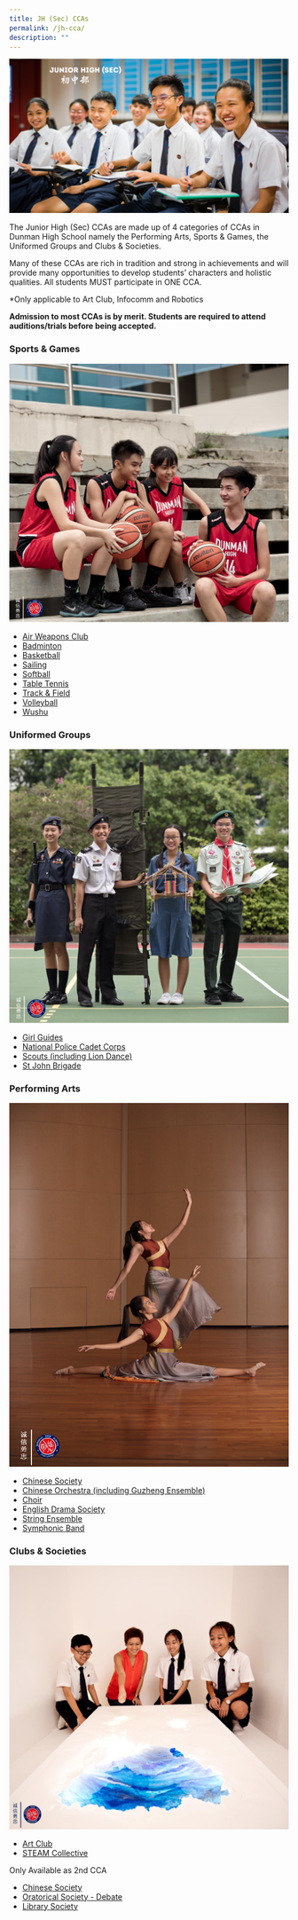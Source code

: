 ```yaml
---
title: JH (Sec) CCAs
permalink: /jh-cca/
description: ""
---
```


![](/images/Homepage/Junior-High-Sec.png)

The Junior High (Sec) CCAs are made up of 4 categories of CCAs in Dunman High School namely the Performing Arts, Sports & Games, the Uniformed Groups and Clubs & Societies. 

Many of these CCAs are rich in tradition and strong in achievements and will provide many opportunities to develop students’ characters and holistic qualities. All students MUST participate in ONE CCA.

*Only applicable to Art Club, Infocomm and Robotics

**Admission to most CCAs is by merit. Students are required to attend auditions/trials before being accepted.**

### **Sports & Games**
![](/images/Homepage/Sports-Games.png)

* [Air Weapons Club](/files/Sports_Air-Weapons-Club-JH.pdf)
* [Badminton](/files/Sports_Badminton-JH.pdf)
* [Basketball](/files/Sports_Basketball-JH.pdf)
* [Sailing](/files/Sports_Sailing.pdf)
* [Softball](/files/Sports_Softball-JH.pdf)
* [Table Tennis](/files/Sports_Table-Tennis-JH.pdf)
* [Track & Field](/files/Sports_Track-Field-JH.pdf)
* [Volleyball](/files/Sports_Volleyball-JH.pdf)
* [Wushu](/files/Sports_Wushu-JH.pdf)

### **Uniformed Groups**
![](/images/Homepage/Uniformed-Groups.png)

* [Girl Guides](/files/Uniformed-Groups-Girl-Guides-JH.pdf)
* [National Police Cadet Corps](/files/Uniformed-Groups-Police-Cadet-Corps-JH.pdf)
* [Scouts (including Lion Dance)](/files/Uniformed-Groups-Scouts_Lion-Dance-JH.pdf)
* [St John Brigade](/files/Uniformed-Groups-St-John-Brigade-JH.pdf)

### **Performing Arts**
![](/images/Homepage/Performing-Arts.png)
* [Chinese Society](/files/Performing-Arts_Chinese-Society-JH-SH%20(1).pdf)
* [Chinese Orchestra (including Guzheng Ensemble)](/files/Performing-Arts_Chinese-Orchestra-JH-SH.pdf)
* [Choir](/files/Performing-Arts_Choir-JH-SH.pdf)
* [English Drama Society](/files/English-Drama-Society_JH-.pdf)
* [String Ensemble](/files/Performing-Arts_String-Ensemble-JH-SH.pdf)
* [Symphonic Band](/files/Performing-Arts_Symphonic-Band-JH-SH.pdf)

### **Clubs & Societies**
![](/images/Homepage/Clubs-Societies.png)

* [Art Club](/files/Clubs-Society_Art-Club-JH-SH.pdf)
* [STEAM Collective](/files/Clubs_Society-JH-STEAM-Collective.pdf)

Only Available as 2nd CCA
* [Chinese Society](/files/Performing-Arts_Chinese-Society-JH-SH%20(1).pdf)
* [Oratorical Society - Debate](/files/Clubs-Society_Oratorical-Society_Debate-JH.pdf)
* [Library Society](/files/Clubs-Society_Library-Society-JH-SH.pdf)
